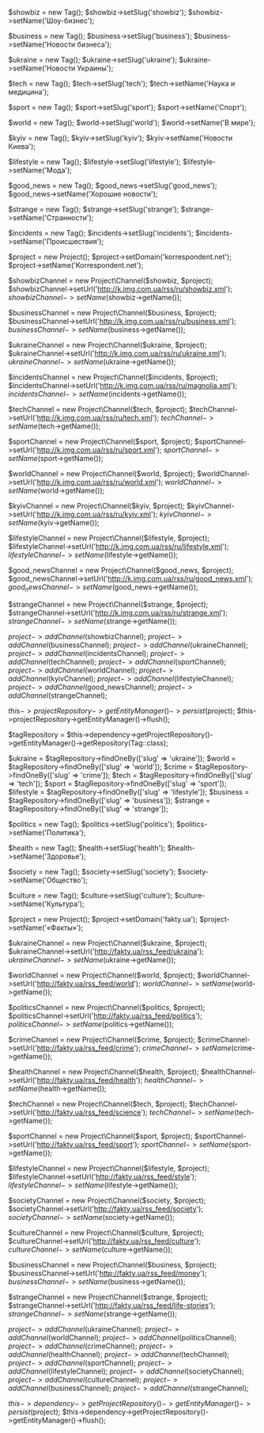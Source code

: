 $showbiz = new Tag();
$showbiz->setSlug('showbiz');
$showbiz->setName('Шоу-бизнес');

$business = new Tag();
$business->setSlug('business');
$business->setName('Новости бизнеса');

$ukraine = new Tag();
$ukraine->setSlug('ukraine');
$ukraine->setName('Новости Украины');

$tech = new Tag();
$tech->setSlug('tech');
$tech->setName('Наука и медицина');

$sport = new Tag();
$sport->setSlug('sport');
$sport->setName('Спорт');

$world = new Tag();
$world->setSlug('world');
$world->setName('В мире');

$kyiv = new Tag();
$kyiv->setSlug('kyiv');
$kyiv->setName('Новости Киева');

$lifestyle = new Tag();
$lifestyle->setSlug('lifestyle');
$lifestyle->setName('Мода');

$good_news = new Tag();
$good_news->setSlug('good_news');
$good_news->setName('Хорошие новости');

$strange = new Tag();
$strange->setSlug('strange');
$strange->setName('Странности');

$incidents = new Tag();
$incidents->setSlug('incidents');
$incidents->setName('Происшествия');

$project = new Project();
$project->setDomain('korrespondent.net');
$project->setName('Korrespondent.net');

$showbizChannel = new Project\Channel($showbiz, $project);
$showbizChannel->setUrl('http://k.img.com.ua/rss/ru/showbiz.xml');
$showbizChannel->setName($showbiz->getName());

$businessChannel = new Project\Channel($business, $project);
$businessChannel->setUrl('http://k.img.com.ua/rss/ru/business.xml');
$businessChannel->setName($business->getName());

$ukraineChannel = new Project\Channel($ukraine, $project);
$ukraineChannel->setUrl('http://k.img.com.ua/rss/ru/ukraine.xml');
$ukraineChannel->setName($ukraine->getName());

$incidentsChannel = new Project\Channel($incidents, $project);
$incidentsChannel->setUrl('http://k.img.com.ua/rss/ru/magnolia.xml');
$incidentsChannel->setName($incidents->getName());

$techChannel = new Project\Channel($tech, $project);
$techChannel->setUrl('http://k.img.com.ua/rss/ru/tech.xml');
$techChannel->setName($tech->getName());

$sportChannel = new Project\Channel($sport, $project);
$sportChannel->setUrl('http://k.img.com.ua/rss/ru/sport.xml');
$sportChannel->setName($sport->getName());

$worldChannel = new Project\Channel($world, $project);
$worldChannel->setUrl('http://k.img.com.ua/rss/ru/world.xml');
$worldChannel->setName($world->getName());

$kyivChannel = new Project\Channel($kyiv, $project);
$kyivChannel->setUrl('http://k.img.com.ua/rss/ru/kyiv.xml');
$kyivChannel->setName($kyiv->getName());

$lifestyleChannel = new Project\Channel($lifestyle, $project);
$lifestyleChannel->setUrl('http://k.img.com.ua/rss/ru/lifestyle.xml');
$lifestyleChannel->setName($lifestyle->getName());

$good_newsChannel = new Project\Channel($good_news, $project);
$good_newsChannel->setUrl('http://k.img.com.ua/rss/ru/good_news.xml');
$good_newsChannel->setName($good_news->getName());

$strangeChannel = new Project\Channel($strange, $project);
$strangeChannel->setUrl('http://k.img.com.ua/rss/ru/strange.xml');
$strangeChannel->setName($strange->getName());

$project->addChannel($showbizChannel);
$project->addChannel($businessChannel);
$project->addChannel($ukraineChannel);
$project->addChannel($incidentsChannel);
$project->addChannel($techChannel);
$project->addChannel($sportChannel);
$project->addChannel($worldChannel);
$project->addChannel($kyivChannel);
$project->addChannel($lifestyleChannel);
$project->addChannel($good_newsChannel);
$project->addChannel($strangeChannel);

$this->projectRepository->getEntityManager()->persist($project);
$this->projectRepository->getEntityManager()->flush();



$tagRepository = $this->dependency->getProjectRepository()->getEntityManager()->getRepository(Tag::class);

$ukraine = $tagRepository->findOneBy(['slug' => 'ukraine']);
$world = $tagRepository->findOneBy(['slug' => 'world']);
$crime = $tagRepository->findOneBy(['slug' => 'crime']);
$tech = $tagRepository->findOneBy(['slug' => 'tech']);
$sport = $tagRepository->findOneBy(['slug' => 'sport']);
$lifestyle = $tagRepository->findOneBy(['slug' => 'lifestyle']);
$business = $tagRepository->findOneBy(['slug' => 'business']);
$strange = $tagRepository->findOneBy(['slug' => 'strange']);

$politics = new Tag();
$politics->setSlug('politics');
$politics->setName('Политика');

$health = new Tag();
$health->setSlug('health');
$health->setName('Здоровье');

$society = new Tag();
$society->setSlug('society');
$society->setName('Общество');

$culture = new Tag();
$culture->setSlug('culture');
$culture->setName('Культура');

$project = new Project();
$project->setDomain('fakty.ua');
$project->setName('«Факты»');

$ukraineChannel = new Project\Channel($ukraine, $project);
$ukraineChannel->setUrl('http://fakty.ua/rss_feed/ukraina');
$ukraineChannel->setName($ukraine->getName());

$worldChannel = new Project\Channel($world, $project);
$worldChannel->setUrl('http://fakty.ua/rss_feed/world');
$worldChannel->setName($world->getName());

$politicsChannel = new Project\Channel($politics, $project);
$politicsChannel->setUrl('http://fakty.ua/rss_feed/politics');
$politicsChannel->setName($politics->getName());

$crimeChannel = new Project\Channel($crime, $project);
$crimeChannel->setUrl('http://fakty.ua/rss_feed/crime');
$crimeChannel->setName($crime->getName());

$healthChannel = new Project\Channel($health, $project);
$healthChannel->setUrl('http://fakty.ua/rss_feed/health');
$healthChannel->setName($health->getName());

$techChannel = new Project\Channel($tech, $project);
$techChannel->setUrl('http://fakty.ua/rss_feed/science');
$techChannel->setName($tech->getName());

$sportChannel = new Project\Channel($sport, $project);
$sportChannel->setUrl('http://fakty.ua/rss_feed/sport');
$sportChannel->setName($sport->getName());

$lifestyleChannel = new Project\Channel($lifestyle, $project);
$lifestyleChannel->setUrl('http://fakty.ua/rss_feed/style');
$lifestyleChannel->setName($lifestyle->getName());

$societyChannel = new Project\Channel($society, $project);
$societyChannel->setUrl('http://fakty.ua/rss_feed/society');
$societyChannel->setName($society->getName());

$cultureChannel = new Project\Channel($culture, $project);
$cultureChannel->setUrl('http://fakty.ua/rss_feed/culture');
$cultureChannel->setName($culture->getName());

$businessChannel = new Project\Channel($business, $project);
$businessChannel->setUrl('http://fakty.ua/rss_feed/money');
$businessChannel->setName($business->getName());

$strangeChannel = new Project\Channel($strange, $project);
$strangeChannel->setUrl('http://fakty.ua/rss_feed/life-stories');
$strangeChannel->setName($strange->getName());

$project->addChannel($ukraineChannel);
$project->addChannel($worldChannel);
$project->addChannel($politicsChannel);
$project->addChannel($crimeChannel);
$project->addChannel($healthChannel);
$project->addChannel($techChannel);
$project->addChannel($sportChannel);
$project->addChannel($lifestyleChannel);
$project->addChannel($societyChannel);
$project->addChannel($cultureChannel);
$project->addChannel($businessChannel);
$project->addChannel($strangeChannel);

$this->dependency->getProjectRepository()->getEntityManager()->persist($project);
$this->dependency->getProjectRepository()->getEntityManager()->flush();

